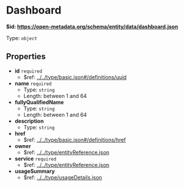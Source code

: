 # Dashboard

<b id="httpsopen-metadata.orgschemaentitydatadashboard.json">&#36;id: https://open-metadata.org/schema/entity/data/dashboard.json</b>

Type: `object`

## Properties
 - <b id="#https://open-metadata.org/schema/entity/data/dashboard.json/properties/id">id</b> `required`
	 - &#36;ref: [../../type/basic.json#/definitions/uuid](#....typebasic.jsondefinitionsuuid)
 - <b id="#https://open-metadata.org/schema/entity/data/dashboard.json/properties/name">name</b> `required`
	 - Type: `string`
	 - Length: between 1 and 64
 - <b id="#https://open-metadata.org/schema/entity/data/dashboard.json/properties/fullyQualifiedName">fullyQualifiedName</b>
	 - Type: `string`
	 - Length: between 1 and 64
 - <b id="#https://open-metadata.org/schema/entity/data/dashboard.json/properties/description">description</b>
	 - Type: `string`
 - <b id="#https://open-metadata.org/schema/entity/data/dashboard.json/properties/href">href</b>
	 - &#36;ref: [../../type/basic.json#/definitions/href](#....typebasic.jsondefinitionshref)
 - <b id="#https://open-metadata.org/schema/entity/data/dashboard.json/properties/owner">owner</b>
	 - &#36;ref: [../../type/entityReference.json](#....typeentityreference.json)
 - <b id="#https://open-metadata.org/schema/entity/data/dashboard.json/properties/service">service</b> `required`
	 - &#36;ref: [../../type/entityReference.json](#....typeentityreference.json)
 - <b id="#https://open-metadata.org/schema/entity/data/dashboard.json/properties/usageSummary">usageSummary</b>
	 - &#36;ref: [../../type/usageDetails.json](#....typeusagedetails.json)
